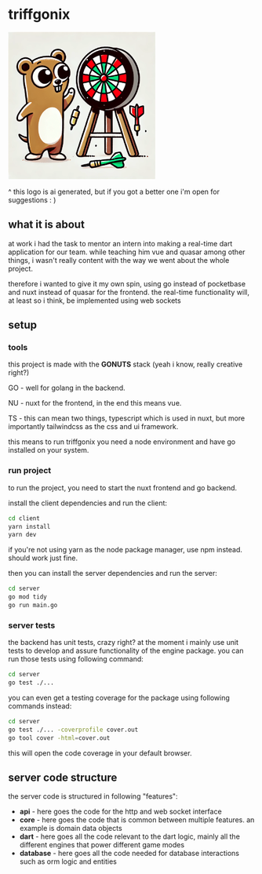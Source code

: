 # triffgonix

<img alt="ai image" height="300px" src="assets/triffgonix_logo_ai.png" width="300px"/>

^ this logo is ai generated, but if you got a better one i'm open for suggestions : )

## what it is about

at work i had the task to mentor an intern into making a real-time dart application for our team.
while teaching him vue and quasar among other things, i wasn't really content with the way we went about the whole project.

therefore i wanted to give it my own spin, using go instead of pocketbase and nuxt instead of quasar for the frontend.
the real-time functionality will, at least so i think, be implemented using web sockets

## setup

### tools

this project is made with the **GONUTS** stack (yeah i know, really creative right?)

GO - well for golang in the backend.

NU - nuxt for the frontend, in the end this means vue.

TS - this can mean two things, typescript which is used in nuxt, but more importantly tailwindcss as the css and ui framework.

this means to run triffgonix you need a node environment and have go installed on your system.

### run project

to run the project, you need to start the nuxt frontend and go backend.

install the client dependencies and run the client:

```bash
cd client
yarn install
yarn dev
```

if you're not using yarn as the node package manager, use npm instead. should work just fine.

then you can install the server dependencies and run the server:

```bash
cd server
go mod tidy
go run main.go
```

### server tests

the backend has unit tests, crazy right? at the moment i mainly use unit tests to develop and assure functionality of the engine package. you can run those tests using following command:

```bash
cd server
go test ./...
```

you can even get a testing coverage for the package using following commands instead:

```bash
cd server
go test ./... -coverprofile cover.out
go tool cover -html=cover.out
```

this will open the code coverage in your default browser.

## server code structure

the server code is structured in following "features":

- **api** - here goes the code for the http and web socket interface
- **core** - here goes the code that is common between multiple features. an example is domain data objects
- **dart** - here goes all the code relevant to the dart logic, mainly all the different engines that power different game modes
- **database** - here goes all the code needed for database interactions such as orm logic and entities

